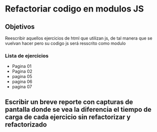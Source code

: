 # Refactoriar codigo en modulos JS

## Objetivos

Reescribir aquellos ejercicios 
de html que utilizan js, de tal 
manera que se vuelvan hacer  pero 
su codigo js será resscrito como modulo

### Lista de ejercicios

- Pagina 01
- Pagina 02
- pagina 05
- pagina 06
- pagina 07

## Escribir un breve reporte con capturas de pantalla donde se vea la diferencia el tiempo de carga de cada ejercicio sin refactorizar y refactorizado
